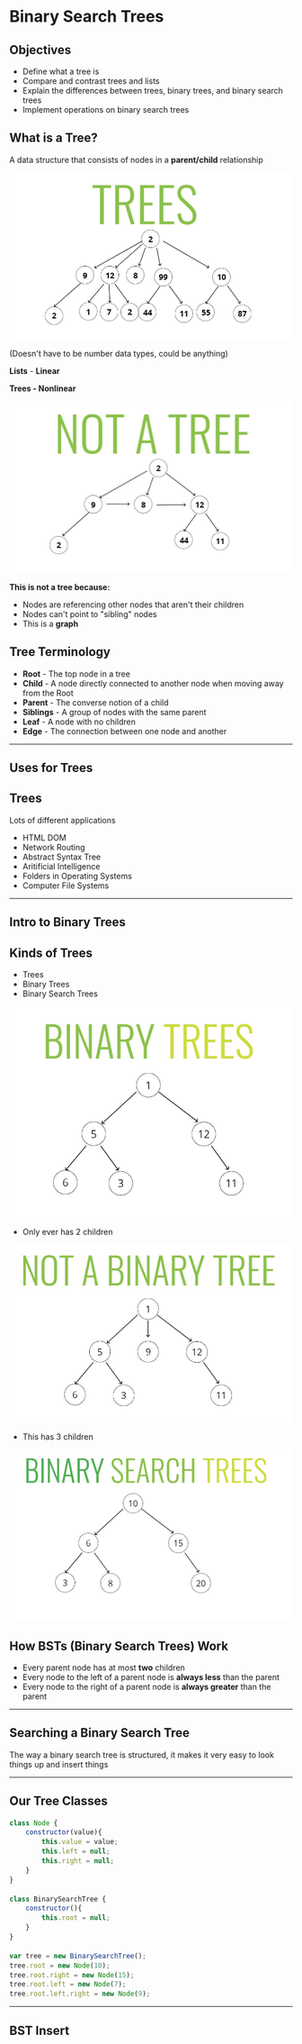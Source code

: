 # Binary Search Trees

## Objectives
- Define what a tree is
- Compare and contrast trees and lists
- Explain the differences between trees, binary trees, and binary search trees
- Implement operations on binary search trees

## What is a Tree?
A data structure that consists of nodes in a **parent/child** relationship

![Tree data structure](./1.jpg)

(Doesn't have to be number data types, could be anything)

**Lists** - **Linear**

**Trees - Nonlinear**

![Not a tree structure, a graph](./2.jpg)

**This is not a tree because:**
- Nodes are referencing other nodes that aren't their children
- Nodes can't point to "sibling" nodes
- This is a **graph**

## Tree Terminology
- **Root** - The top node in a tree
- **Child** - A node directly connected to another node when moving away from the Root
- **Parent** - The converse notion of a child
- **Siblings** - A group of nodes with the same parent
- **Leaf** - A node with no children
- **Edge** - The connection between one node and another 

---

## Uses for Trees

## Trees
Lots of different applications
- HTML DOM
- Network Routing
- Abstract Syntax Tree 
- Aritificial Intelligence
- Folders in Operating Systems
- Computer File Systems

---

## Intro to Binary Trees

## Kinds of Trees
- Trees
- Binary Trees
- Binary Search Trees

![Binary Tree](./3.jpg)

- Only ever has 2 children

![Not a Binary Tree](./4.jpg)
- This has 3 children

![Binary Search Tree or BST](./5.jpg)

## How BSTs (Binary Search Trees) Work
- Every parent node has at most **two** children
- Every node to the left of a parent node is **always less** than the parent
- Every node to the right of a parent node is **always greater** than the parent

---

## Searching a Binary Search Tree
The way a binary search tree is structured, it makes it very easy to look things up and insert things

---

## Our Tree Classes

```js
class Node {
    constructor(value){
        this.value = value;
        this.left = null;
        this.right = null;
    }
}

class BinarySearchTree {
    constructor(){
        this.root = null;
    }
}

var tree = new BinarySearchTree();
tree.root = new Node(10);
tree.root.right = new Node(15);
tree.root.left = new Node(7);
tree.root.left.right = new Node(9);
```

---

## BST Insert